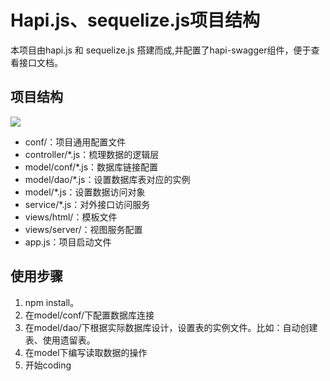 Hapi.js、sequelize.js项目结构
=============

本项目由hapi.js 和 sequelize.js 搭建而成,并配置了hapi-swagger组件，便于查看接口文档。<br/>

项目结构
- 
![](http://i.imgur.com/jFUlpmB.png)<br>

- conf/：项目通用配置文件<br>
- controller/*.js：梳理数据的逻辑层<br>
- model/conf/*.js：数据库链接配置<br>
- model/dao/*.js：设置数据库表对应的实例<br>
- model/*.js：设置数据访问对象<br>
- service/*.js：对外接口访问服务<br>
- views/html/：模板文件<br>
- views/server/：视图服务配置<br>
- app.js：项目启动文件<br>

使用步骤
- 
1. npm install。
2. 在model/conf/下配置数据库连接
3. 在model/dao/下根据实际数据库设计，设置表的实例文件。比如：自动创建表、使用遗留表。
4. 在model下编写读取数据的操作
5. 开始coding

